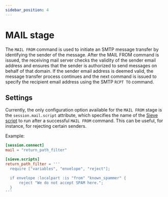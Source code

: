 ```yaml
---
sidebar_position: 4
---
```


# MAIL stage

The `MAIL FROM` command is used to initiate an SMTP message transfer by identifying the sender of the message. After the MAIL FROM command is issued, the receiving mail server checks the validity of the sender email address and ensures that the sender is authorized to send messages on behalf of that domain. If the sender email address is deemed valid, the message transfer process continues and the next command is issued to specify the recipient email address using the SMTP `RCPT TO` command.

## Settings

Currently, the only configuration option available for the `MAIL FROM` stage is the `session.mail.script` attribute, which specifies the name of the [Sieve script](/docs/smtp/filter/sieve) to run after a successful `MAIL FROM` command. This can be useful, for instance, for rejecting certain senders.

Example:

```toml
[session.connect]
mail = "return_path_filter"

[sieve.scripts]
return_path_filter = '''
  require ["variables", "envelope", "reject"];

  if envelope :localpart :is "from" "known_spammer" {
      reject "We do not accept SPAM here.";
  }
'''
```


